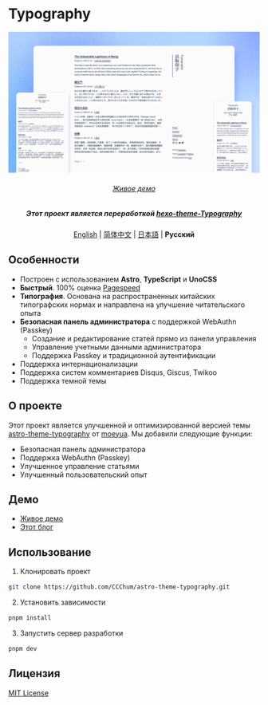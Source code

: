 # Typography

<p align='center'>
  <img src='./public/typograph-og.jpg' alt='Typography' width='600'/>
</p>

<h6 align='center'>
<a href="https://astro-theme-typography.vercel.app/">Живое демо</a>
</h6>
<h5 align='center'>
<b>Этот проект является переработкой <a href="https://github.com/sumimakito/hexo-theme-typography">hexo-theme-Typography</a></b>
</h5>
<p align='center'>
<a href="./README.md">English</a> | <a href="./README.zh-CN.md">简体中文</a> | <a href="./README.ja.md">日本語</a> | <b>Русский</b>
</p>

## Особенности

- Построен с использованием **Astro**, **TypeScript** и **UnoCSS**
- **Быстрый**. 100% оценка [Pagespeed](https://pagespeed.web.dev/analysis/https-astro-theme-typography-vercel-app/j34nq9tx0s?form_factor=desktop)
- **Типография**. Основана на распространенных китайских типографских нормах и направлена на улучшение читательского опыта
- **Безопасная панель администратора** с поддержкой WebAuthn (Passkey)
  - Создание и редактирование статей прямо из панели управления
  - Управление учетными данными администратора
  - Поддержка Passkey и традиционной аутентификации
- Поддержка интернационализации
- Поддержка систем комментариев Disqus, Giscus, Twikoo
- Поддержка темной темы

## О проекте

Этот проект является улучшенной и оптимизированной версией темы [astro-theme-typography](https://github.com/Moeyua/astro-theme-typography) от [moeyua](https://github.com/Moeyua). Мы добавили следующие функции:

- Безопасная панель администратора
- Поддержка WebAuthn (Passkey)
- Улучшенное управление статьями
- Улучшенный пользовательский опыт

## Демо

- [Живое демо](https://astro-theme-typography.vercel.app/)
- [Этот блог](https://blog.moeyua.com/)

## Использование

1. Клонировать проект

```bash
git clone https://github.com/CCChum/astro-theme-typography.git
```

2. Установить зависимости

```bash
pnpm install
```

3. Запустить сервер разработки

```bash
pnpm dev
```

## Лицензия

[MIT License](./LICENSE)
